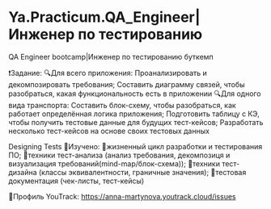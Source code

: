 # Ya.Practicum.QA_Engineer|Инженер по тестированию
QA Engineer bootcamp|Инженер по тестированию буткемп

❗️Задание:
  🔍Для всего приложения:
    Проанализировать и декомпозировать требования;
    Составить диаграмму связей, чтобы разобраться, какая функциональность есть в приложении
  🔍Для одного вида транспорта:
    Составить блок-схему, чтобы разобраться, как работает определённая логика приложения;
    Подготовить таблицу с КЭ, чтобы получить тестовые данные для будущих тест-кейсов;
    Разработать несколько тест-кейсов на основе своих тестовых данных

Designing Tests
      📍Изучено:
        📎жизненный цикл разработки и тестирования ПО;
        📎техники тест-анализа (анализ требования, декомпозиця и визуализация требований(mind-map/блок-схема));
        📎техники тест-дизайна (классы эквивалентности, граничные значения);
        📎тестовая документация (чек-листы, тест-кейсы)

📌Профиль YouTrack: https://anna-martynova.youtrack.cloud/issues